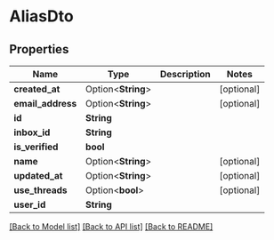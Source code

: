 # AliasDto

## Properties

Name | Type | Description | Notes
------------ | ------------- | ------------- | -------------
**created_at** | Option<**String**> |  | [optional]
**email_address** | Option<**String**> |  | [optional]
**id** | **String** |  | 
**inbox_id** | **String** |  | 
**is_verified** | **bool** |  | 
**name** | Option<**String**> |  | [optional]
**updated_at** | Option<**String**> |  | [optional]
**use_threads** | Option<**bool**> |  | [optional]
**user_id** | **String** |  | 

[[Back to Model list]](../README.md#documentation-for-models) [[Back to API list]](../README.md#documentation-for-api-endpoints) [[Back to README]](../README.md)


